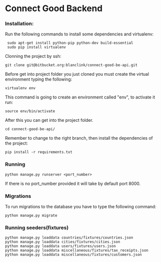 # Connect Good Backend

### Installation: ###

Run the following commands to install some dependencies and virtualenv:

     sudo apt-get install python-pip python-dev build-essential
     sudo pip install virtualenv

Clonning the project by ssh:

    git clone git@bitbucket.org:blanclink/connect-good-be-api.git

Before get into project folder you just cloned you must create the virtual environment typing the following:

    virtualenv env

This command is going to create an environment called "env", to activate it run:

    source env/bin/activate

After this you can get into the project folder.

    cd connect-good-be-api/

Remember to change to the right branch, then install the dependencies of the project:

    pip install -r requirements.txt

### Running ###

    python manage.py runserver <port_number>

If there is no port_number provided it will take by default port 8000.

### Migrations ###

To run migrations to the database you have to type the following command:

    python manage.py migrate

### Running seeders(fixtures) ###

    python manage.py loaddata countries/fixtures/countries.json
    python manage.py loaddata cities/fixtures/cities.json
    python manage.py loaddata users/fixtures/users.json
    python manage.py loaddata miscellaneous/fixtures/tax_receipts.json
    python manage.py loaddata miscellaneous/fixtures/customers.json